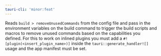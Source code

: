 ```yaml
---
tauri-cli: 'minor:feat'
---
```


Reads `build > removeUnusedCommands` from the config file and pass in the environment variables on the build command to trigger the build scripts and macros to remove unused commands based on the capabilities you defined. For this to work on inlined plugins you must add a `#![plugin(<insert_plugin_name>)]` inside the `tauri::generate_handler![]` usage and the app manifest must be set.
